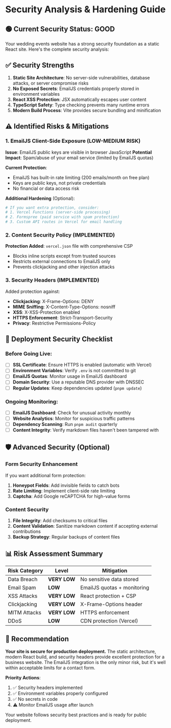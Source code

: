 # Security Analysis & Hardening Guide

## 🟢 Current Security Status: **GOOD**

Your wedding events website has a strong security foundation as a static React site. Here's the complete security analysis:

## ✅ **Security Strengths**

1. **Static Site Architecture**: No server-side vulnerabilities, database attacks, or server compromise risks
2. **No Exposed Secrets**: EmailJS credentials properly stored in environment variables
3. **React XSS Protection**: JSX automatically escapes user content
4. **TypeScript Safety**: Type checking prevents many runtime errors
5. **Modern Build Process**: Vite provides secure bundling and minification

## ⚠️ **Identified Risks & Mitigations**

### **1. EmailJS Client-Side Exposure (LOW-MEDIUM RISK)**

**Issue**: EmailJS public keys are visible in browser JavaScript
**Potential Impact**: Spam/abuse of your email service (limited by EmailJS quotas)

**Current Protection**:
- EmailJS has built-in rate limiting (200 emails/month on free plan)
- Keys are public keys, not private credentials
- No financial or data access risk

**Additional Hardening** (Optional):
```bash
# If you want extra protection, consider:
# 1. Vercel Functions (server-side processing)
# 2. Formspree (paid service with spam protection)
# 3. Custom API routes in Vercel for email handling
```

### **2. Content Security Policy (IMPLEMENTED)**

**Protection Added**: `vercel.json` file with comprehensive CSP
- Blocks inline scripts except from trusted sources
- Restricts external connections to EmailJS only
- Prevents clickjacking and other injection attacks

### **3. Security Headers (IMPLEMENTED)**

Added protection against:
- **Clickjacking**: X-Frame-Options: DENY
- **MIME Sniffing**: X-Content-Type-Options: nosniff
- **XSS**: X-XSS-Protection enabled
- **HTTPS Enforcement**: Strict-Transport-Security
- **Privacy**: Restrictive Permissions-Policy

## 🚀 **Deployment Security Checklist**

### **Before Going Live:**

- [ ] **SSL Certificate**: Ensure HTTPS is enabled (automatic with Vercel)
- [ ] **Environment Variables**: Verify `.env` is not committed to git
- [ ] **EmailJS Quotas**: Monitor usage in EmailJS dashboard
- [ ] **Domain Security**: Use a reputable DNS provider with DNSSEC
- [ ] **Regular Updates**: Keep dependencies updated (`pnpm update`)

### **Ongoing Monitoring:**

- [ ] **EmailJS Dashboard**: Check for unusual activity monthly
- [ ] **Website Analytics**: Monitor for suspicious traffic patterns
- [ ] **Dependency Scanning**: Run `pnpm audit` quarterly
- [ ] **Content Integrity**: Verify markdown files haven't been tampered with

## 🛡️ **Advanced Security (Optional)**

### **Form Security Enhancement**

If you want additional form protection:

1. **Honeypot Fields**: Add invisible fields to catch bots
2. **Rate Limiting**: Implement client-side rate limiting
3. **Captcha**: Add Google reCAPTCHA for high-value forms

### **Content Security**

1. **File Integrity**: Add checksums to critical files
2. **Content Validation**: Sanitize markdown content if accepting external contributions
3. **Backup Strategy**: Regular backups of content files

## 📊 **Risk Assessment Summary**

| Risk Category | Level | Mitigation |
|---------------|-------|------------|
| Data Breach | **VERY LOW** | No sensitive data stored |
| Email Spam | **LOW** | EmailJS quotas + monitoring |
| XSS Attacks | **VERY LOW** | React protection + CSP |
| Clickjacking | **VERY LOW** | X-Frame-Options header |
| MITM Attacks | **VERY LOW** | HTTPS enforcement |
| DDoS | **LOW** | CDN protection (Vercel) |

## 🎯 **Recommendation**

**Your site is secure for production deployment.** The static architecture, modern React build, and security headers provide excellent protection for a business website. The EmailJS integration is the only minor risk, but it's well within acceptable limits for a contact form.

**Priority Actions**:
1. ✅ Security headers implemented
2. ✅ Environment variables properly configured  
3. ✅ No secrets in code
4. ⚠️ Monitor EmailJS usage after launch

Your website follows security best practices and is ready for public deployment.